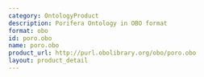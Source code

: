 ```yaml
---
category: OntologyProduct
description: Porifera Ontology in OBO format
format: obo
id: poro.obo
name: poro.obo
product_url: http://purl.obolibrary.org/obo/poro.obo
layout: product_detail
---
```

